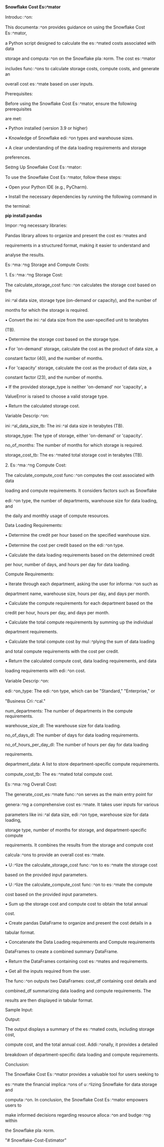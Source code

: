 ﻿<a name="br1"></a> 

**Snowﬂake Cost Esꢀmator**

Introducꢀon:

This documentaꢀon provides guidance on using the Snowﬂake Cost Esꢀmator,

a Python script designed to calculate the esꢀmated costs associated with data

storage and computaꢀon on the Snowﬂake plaꢁorm. The cost esꢀmator

includes funcꢀons to calculate storage costs, compute costs, and generate an

overall cost esꢀmate based on user inputs.

Prerequisites:

Before using the Snowﬂake Cost Esꢀmator, ensure the following prerequisites

are met:

• Python installed (version 3.9 or higher)

• Knowledge of Snowﬂake ediꢀon types and warehouse sizes.

• A clear understanding of the data loading requirements and storage

preferences.

Seꢂng Up Snowﬂake Cost Esꢀmator:

To use the Snowﬂake Cost Esꢀmator, follow these steps:

• Open your Python IDE (e.g., PyCharm).

• Install the necessary dependencies by running the following command in

the terminal:

**pip install pandas**

Imporꢀng necessary libraries:

Pandas library allows to organize and present the cost esꢀmates and

requirements in a structured format, making it easier to understand and

analyse the results.



<a name="br2"></a> 

Esꢀmaꢀng Storage and Compute Costs:

1\. Esꢀmaꢀng Storage Cost:

The calculate\_storage\_cost funcꢀon calculates the storage cost based on the

iniꢀal data size, storage type (on-demand or capacity), and the number of

months for which the storage is required.

• Convert the iniꢀal data size from the user-speciﬁed unit to terabytes

(TB).

• Determine the storage cost based on the storage type.

• For 'on-demand' storage, calculate the cost as the product of data size, a

constant factor (40), and the number of months.

• For 'capacity' storage, calculate the cost as the product of data size, a

constant factor (23), and the number of months.

• If the provided storage\_type is neither 'on-demand' nor 'capacity', a

ValueError is raised to choose a valid storage type.

• Return the calculated storage cost.

Variable Descripꢀon:

iniꢀal\_data\_size\_tb: The iniꢀal data size in terabytes (TB).

storage\_type: The type of storage, either 'on-demand' or 'capacity'.

no\_of\_months: The number of months for which storage is required.

storage\_cost\_tb: The esꢀmated total storage cost in terabytes (TB).



<a name="br3"></a> 

2\. Esꢀmaꢀng Compute Cost:

The calculate\_compute\_cost funcꢀon computes the cost associated with data

loading and compute requirements. It considers factors such as Snowﬂake

ediꢀon type, the number of departments, warehouse size for data loading, and

the daily and monthly usage of compute resources.

Data Loading Requirements:

• Determine the credit per hour based on the speciﬁed warehouse size.

• Determine the cost per credit based on the ediꢀon type.

• Calculate the data loading requirements based on the determined credit

per hour, number of days, and hours per day for data loading.



<a name="br4"></a> 

Compute Requirements:

• Iterate through each department, asking the user for informaꢀon such as

department name, warehouse size, hours per day, and days per month.

• Calculate the compute requirements for each department based on the

credit per hour, hours per day, and days per month.

• Calculate the total compute requirements by summing up the individual

department requirements.

• Calculate the total compute cost by mulꢀplying the sum of data loading

and total compute requirements with the cost per credit.

• Return the calculated compute cost, data loading requirements, and data

loading requirements with ediꢀon cost.



<a name="br5"></a> 

Variable Descripꢀon:

ediꢀon\_type: The ediꢀon type, which can be "Standard," "Enterprise," or

"Business Criꢀcal."

num\_departments: The number of departments in the compute requirements.

warehouse\_size\_dl: The warehouse size for data loading.

no\_of\_days\_dl: The number of days for data loading requirements.

no\_of\_hours\_per\_day\_dl: The number of hours per day for data loading

requirements.

department\_data: A list to store department-speciﬁc compute requirements.

compute\_cost\_tb: The esꢀmated total compute cost.

Esꢀmaꢀng Overall Cost:

The generate\_cost\_esꢀmate funcꢀon serves as the main entry point for

generaꢀng a comprehensive cost esꢀmate. It takes user inputs for various

parameters like iniꢀal data size, ediꢀon type, warehouse size for data loading,

storage type, number of months for storage, and department-speciﬁc compute

requirements. It combines the results from the storage and compute cost

calculaꢀons to provide an overall cost esꢀmate.

• Uꢀlize the calculate\_storage\_cost funcꢀon to esꢀmate the storage cost

based on the provided input parameters.

• Uꢀlize the calculate\_compute\_cost funcꢀon to esꢀmate the compute

cost based on the provided input parameters.

• Sum up the storage cost and compute cost to obtain the total annual

cost.

• Create pandas DataFrame to organize and present the cost details in a

tabular format.

• Concatenate the Data Loading requirements and Compute requirements

DataFrames to create a combined summary DataFrame.

• Return the DataFrames containing cost esꢀmates and requirements.



<a name="br6"></a> 

• Get all the inputs required from the user.

The funcꢀon outputs two DataFrames: cost\_df containing cost details and

combined\_df summarizing data loading and compute requirements. The

results are then displayed in tabular format.



<a name="br7"></a> 

Sample Input:

Output:

The output displays a summary of the esꢀmated costs, including storage cost,

compute cost, and the total annual cost. Addiꢀonally, it provides a detailed

breakdown of department-speciﬁc data loading and compute requirements.

Conclusion:

The Snowﬂake Cost Esꢀmator provides a valuable tool for users seeking to

esꢀmate the ﬁnancial implicaꢀons of uꢀlizing Snowﬂake for data storage and

computaꢀon. In conclusion, the Snowﬂake Cost Esꢀmator empowers users to

make informed decisions regarding resource allocaꢀon and budgeꢀng within

the Snowﬂake plaꢁorm.

"# Snowflake-Cost-Estimator" 

